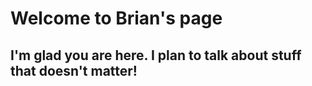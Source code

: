# Welcome to Brian's page

## I'm glad you are here. I plan to talk about stuff that doesn't matter!

